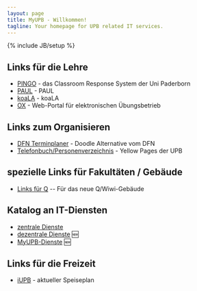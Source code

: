 ```yaml
---
layout: page
title: MyUPB - Willkommen!
tagline: Your homepage for UPB related IT services.
---
```

{% include JB/setup %}

## Links für die Lehre

* [PINGO](http://pingo.upb.de) - das Classroom Response System der Uni Paderborn
* [PAUL](https://paul.uni-paderborn.de) - PAUL
* [koaLA](https://paul.uni-paderborn.de) - koaLA
* [OX](https://ox.uni-paderborn.de) - Web-Portal für elektronischen Übungsbetrieb


## Links zum Organisieren

* [DFN Terminplaner](https://terminplaner.dfn.de) - Doodle Alternative vom DFN
* [Telefonbuch/Personenverzeichnis](https://groups.uni-paderborn.de/itd/mkd/) - Yellow Pages der UPB

## spezielle Links für Fakultäten / Gebäude

* [Links für Q](/q.html) -- Für das neue Q/Wiwi-Gebäude


## Katalog an IT-Diensten

* [zentrale Dienste](/it-services/central.html)
* [dezentrale Dienste](/it-services/decentral.html) :new:
* [MyUPB-Dienste](/it-services/myupb/index.html) :new:

## Links für die Freizeit

* [iUPB](http://www.i-upb.de/de/restaurants) - aktueller Speiseplan
